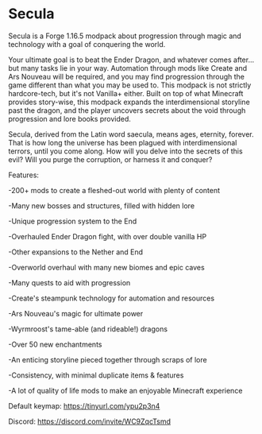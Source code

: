 # Secula
Secula is a Forge 1.16.5 modpack about progression through magic and technology with a goal of conquering the world.

Your ultimate goal is to beat the Ender Dragon, and whatever comes after... but many tasks lie in your way. Automation through mods like Create and Ars Nouveau will be required, and you may find progression through the game different than what you may be used to. This modpack is not strictly hardcore-tech, but it's not Vanilla+ either. Built on top of what Minecraft provides story-wise, this modpack expands the interdimensional storyline past the dragon, and the player uncovers secrets about the void through progression and lore books provided. 

Secula, derived from the Latin word saecula, means ages, eternity, forever. That is how long the universe has been plagued with interdimensional terrors, until you come along. How will you delve into the secrets of this evil? Will you purge the corruption, or harness it and conquer?

Features:

-200+ mods to create a fleshed-out world with plenty of content

-Many new bosses and structures, filled with hidden lore

-Unique progression system to the End

-Overhauled Ender Dragon fight, with over double vanilla HP

-Other expansions to the Nether and End

-Overworld overhaul with many new biomes and epic caves

-Many quests to aid with progression

-Create's steampunk technology for automation and resources

-Ars Nouveau's magic for ultimate power

-Wyrmroost's tame-able (and rideable!) dragons

-Over 50 new enchantments

-An enticing storyline pieced together through scraps of lore

-Consistency, with minimal duplicate items & features

-A lot of quality of life mods to make an enjoyable Minecraft experience


Default keymap: https://tinyurl.com/ypu2p3n4

Discord: https://discord.com/invite/WC9ZqcTsmd
